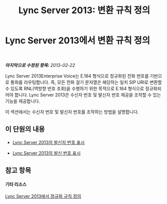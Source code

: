 ﻿---
title: 'Lync Server 2013: 변환 규칙 정의'
TOCTitle: 변환 규칙 정의
ms:assetid: 4f6b975a-77e6-474c-9171-b139d84138c2
ms:mtpsurl: https://technet.microsoft.com/ko-kr/library/Gg398322(v=OCS.15)
ms:contentKeyID: 49303605
ms.date: 08/10/2015
mtps_version: v=OCS.15
ms.translationtype: HT
---

# Lync Server 2013에서 변환 규칙 정의

 

_**마지막으로 수정된 항목:** 2013-02-22_

Lync Server 2013Enterprise Voice는 E.164 형식으로 정규화된 전화 번호를 기반으로 통화를 라우팅합니다. 즉, 모든 전화 걸기 문자열은 해당하는 일치 SIP URI로 변환할 수 있도록 RNL(역방향 번호 조회)을 수행하기 위한 목적으로 E.164 형식으로 정규화되어야 합니다. Lync Server 2013은 수신자 번호 및 발신자 번호 제공을 조작할 수 있는 기능을 제공합니다.

이 섹션에서는 수신자 번호 및 발신자 번호를 조작하는 방법을 설명합니다.

## 이 단원의 내용

  - [Lync Server 2013의 발신자 번호 표시](lync-server-2013-caller-id-presentation.md)

  - [Lync Server 2013의 발신 번호 표시](lync-server-2013-called-id-presentation.md)

## 참고 항목

#### 기타 리소스

[Lync Server 2013에서 정규화 규칙 정의](lync-server-2013-defining-normalization-rules.md)

